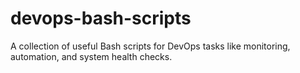 # devops-bash-scripts
A collection of useful Bash scripts for DevOps tasks like monitoring, automation, and system health checks.
